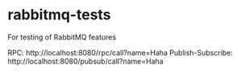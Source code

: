 # rabbitmq-tests
For testing of RabbitMQ features

RPC: http://localhost:8080/rpc/call?name=Haha
Publish-Subscribe: http://localhost:8080/pubsub/call?name=Haha


